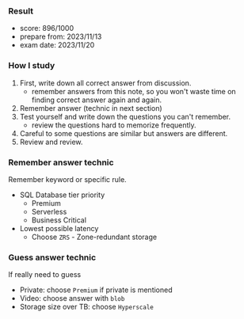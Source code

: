 ### Result

* score: 896/1000
* prepare from: 2023/11/13
* exam date: 2023/11/20

### How I study

1. First, write down all correct answer from discussion.
   * remember answers from this note, so you won't waste time on finding correct answer again and again.
2. Remember answer (technic in next section)
3. Test yourself and write down the questions you can't remember.
   * review the questions hard to memorize frequently.
4. Careful to some questions are similar but answers are different.
5. Review and review.

### Remember answer technic

Remember keyword or specific rule.

* SQL Database tier priority
  * Premium
  * Serverless
  * Business Critical
* Lowest possible latency
  * Choose `ZRS` - Zone-redundant storage

### Guess answer technic

If really need to guess

* Private: choose `Premium` if private is mentioned
* Video: choose answer with `blob`
* Storage size over TB: choose `Hyperscale`
